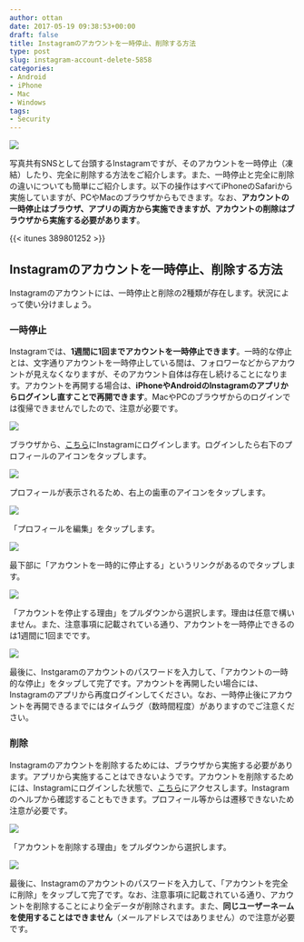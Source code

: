 ```yaml
---
author: ottan
date: 2017-05-19 09:38:53+00:00
draft: false
title: Instagramのアカウントを一時停止、削除する方法
type: post
slug: instagram-account-delete-5858
categories:
- Android
- iPhone
- Mac
- Windows
tags:
- Security
---
```


![](/uploads/2017/05/170519-591eaf76903d8.jpg)

写真共有SNSとして台頭するInstagramですが、そのアカウントを一時停止（凍結）したり、完全に削除する方法をご紹介します。また、一時停止と完全に削除の違いについても簡単にご紹介します。以下の操作はすべてiPhoneのSafariから実施していますが、PCやMacのブラウザからもできます。なお、**アカウントの一時停止はブラウザ、アプリの両方から実施できますが、アカウントの削除はブラウザから実施する必要があります**。

{{< itunes 389801252 >}}

## Instagramのアカウントを一時停止、削除する方法

Instagramのアカウントには、一時停止と削除の2種類が存在します。状況によって使い分けましょう。

### 一時停止

Instagramでは、**1週間に1回までアカウントを一時停止できます**。一時的な停止とは、文字通りアカウントを一時停止している間は、フォロワーなどからアカウントが見えなくなりますが、そのアカウント自体は存在し続けることになります。アカウントを再開する場合は、**iPhoneやAndroidのInstagramのアプリからログインし直すことで再開できます**。MacやPCのブラウザからのログインでは復帰できませんでしたので、注意が必要です。

![](/uploads/2017/05/170519-591eaf845765b.png)

ブラウザから、[こちら](https://www.instagram.com/)にInstagramにログインします。ログインしたら右下のプロフィールのアイコンをタップします。

![](/uploads/2017/05/170519-591eaf8975ee2.png)

プロフィールが表示されるため、右上の歯車のアイコンをタップします。

![](/uploads/2017/05/170519-591eaf8dec98f.png)

「プロフィールを編集」をタップします。

![](/uploads/2017/05/170519-591eaf92a5916.png)

最下部に「アカウントを一時的に停止する」というリンクがあるのでタップします。

![](/uploads/2017/05/170519-591eaf987638d.png)

「アカウントを停止する理由」をプルダウンから選択します。理由は任意で構いません。また、注意事項に記載されている通り、アカウントを一時停止できるのは1週間に1回までです。

![](/uploads/2017/05/170519-591eaf9ddb504.png)

最後に、Instgaramのアカウントのパスワードを入力して、「アカウントの一時的な停止」をタップして完了です。アカウントを再開したい場合には、Instagramのアプリから再度ログインしてください。なお、一時停止後にアカウントを再開できるまでにはタイムラグ（数時間程度）がありますのでご注意ください。

### 削除

Instagramのアカウントを削除するためには、ブラウザから実施する必要があります。アプリから実施することはできないようです。アカウントを削除するためには、Instagramにログインした状態で、[こちら](https://www.instagram.com/accounts/remove/request/permanent/)にアクセスします。Instagramのヘルプから確認することもできます。プロフィール等からは遷移できないため注意が必要です。

![](/uploads/2017/05/170519-591eafb537142.png)

「アカウントを削除する理由」をプルダウンから選択します。

![](/uploads/2017/05/170519-591eafbcb68b0.png)

最後に、Instagramのアカウントのパスワードを入力して、「アカウントを完全に削除」をタップして完了です。なお、注意事項に記載されている通り、アカウントを削除することにより全データが削除されます。また、**同じユーザーネームを使用することはできません**（メールアドレスではありません）ので注意が必要です。
